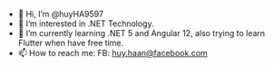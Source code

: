 - 👋 Hi, I’m @huyHA9597
- 👀 I’m interested in .NET Technology.
- 🌱 I’m currently learning .NET 5 and Angular 12, also trying to learn Flutter when have free time.
- 📫 How to reach me: FB: huy.haan@facebook.com

<!---
huyHA9597/huyHA9597 is a ✨ special ✨ repository because its `README.md` (this file) appears on your GitHub profile.
You can click the Preview link to take a look at your changes.
--->
